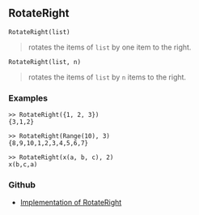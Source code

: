 ## RotateRight

```
RotateRight(list)
```

> rotates the items of `list` by one item to the right.
 
```
RotateRight(list, n)
```

> rotates the items of `list` by `n` items to the right.

### Examples

```
>> RotateRight({1, 2, 3})
{3,1,2}

>> RotateRight(Range(10), 3)
{8,9,10,1,2,3,4,5,6,7}

>> RotateRight(x(a, b, c), 2)
x(b,c,a)
```

### Github

* [Implementation of RotateRight](https://github.com/axkr/symja_android_library/blob/master/symja_android_library/matheclipse-core/src/main/java/org/matheclipse/core/builtin/ListFunctions.java#L6214) 
